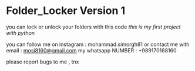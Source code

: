 # Folder_Locker Version 1
you can lock or unlock your folders with this code  *this is my first project with python*

you can follow me on instagram : mohammad.simorgh81
or contact me with email : mosi8160@gmail.com
my whatsapp NUMBER : +989170168160


please report bugs to me , tnx
